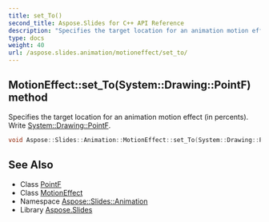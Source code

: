 ```yaml
---
title: set_To()
second_title: Aspose.Slides for C++ API Reference
description: "Specifies the target location for an animation motion effect (in percents). Write System::Drawing::PointF."
type: docs
weight: 40
url: /aspose.slides.animation/motioneffect/set_to/
---
```

## MotionEffect::set_To(System::Drawing::PointF) method


Specifies the target location for an animation motion effect (in percents). Write [System::Drawing::PointF](../../../system.drawing/pointf/).

```cpp
void Aspose::Slides::Animation::MotionEffect::set_To(System::Drawing::PointF value) override
```

## See Also

* Class [PointF](../../../system.drawing/pointf/)
* Class [MotionEffect](../)
* Namespace [Aspose::Slides::Animation](../../)
* Library [Aspose.Slides](../../../)